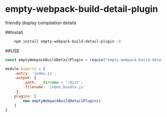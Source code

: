 # empty-webpack-build-detail-plugin
friendly display compilation details

##Install

```bash
    npm install empty-webpack-build-detail-plugin -D
```

##USE

```javascript
const emptyWebpackBuildDetailPlugin = requie("empty-webpack-build-detail-plugin");

module.exports = {
    -entry: 'index.js',
    -output: {
        -path: __dirname + '/dist',
        -filename: 'index_bundle.js'
    -},
    plugins: [
        new emptyWebpackBuildDetailPlugin()
    ]
}

```
